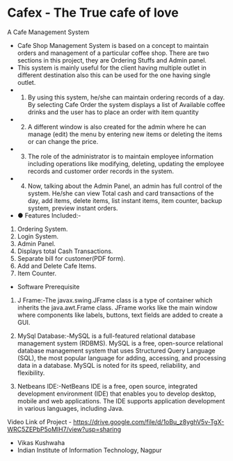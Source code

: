 # Cafex - The True cafe of love
A Cafe Management System

* Cafe Shop Management System is based on a concept to maintain orders and management of a particular coffee shop. There are two sections in this project, they are Ordering Stuffs and Admin panel.
* This system is mainly useful for the client having multiple outlet in different destination also this can be used for the one having single outlet.
* 1) By using this system, he/she can maintain ordering records of a day. By selecting Cafe Order the system displays a list of Available coffee drinks and the user has to place an order with item quantity
* 2) A different window is also created for the admin where he can manage (edit) the menu by entering new items or deleting the items or can change the price.
* 3) The role of the administrator is to maintain employee information including operations like modifying, deleting, updating the employee records and customer order records in the system.
* 4) Now, talking about the Admin Panel, an admin has full control of the system. He/she can view Total cash and card transactions of the day, add items, delete items, list instant items, item counter, backup system, preview instant orders.
* ● Features Included:-
1) Ordering System.
2) Login System.
3) Admin Panel.
4) Displays total Cash Transactions.
5) Separate bill for customer(PDF form). 
6) Add and Delete Cafe Items.
7) Item Counter.

* Software Prerequisite
1) J Frame:-The javax.swing.JFrame class is a type of container which inherits the java.awt.Frame class. JFrame works like the main window where components like labels,
buttons, text fields are added to create a GUI.

2) MySql Database:-MySQL is a full-featured relational database management system (RDBMS). MySQL is a free, open-source relational database management system that uses Structured Query Language (SQL), the most popular language for adding, accessing, and processing data in a database. MySQL is noted for its speed, reliability, and
flexibility.

3) Netbeans IDE:-NetBeans IDE is a free, open source, integrated development environment (IDE) that enables you to develop desktop, mobile and web applications. The IDE supports application development in various languages, including Java.


Video Link of Project - https://drive.google.com/file/d/1oBu_z8yghV5v-TgX-WRC5ZEPbP5oMlH7/view?usp=sharing

- Vikas Kushwaha 
- Indian Institute of Information Technology, Nagpur
